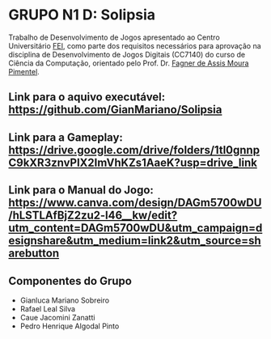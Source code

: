 # **GRUPO N1 D:** Solipsia
Trabalho de Desenvolvimento de Jogos apresentado ao Centro Universitário [FEI](https://portal.fei.edu.br/), como parte dos requisitos necessários para aprovação na disciplina de Desenvolvimento de Jogos Digitais (CC7140) do curso de Ciência da Computação, orientado pelo Prof. Dr. [Fagner de Assis Moura Pimentel](https://github.com/fagnerpimentel).

## Link para o aquivo executável: https://github.com/GianMariano/Solipsia

## Link para a Gameplay: https://drive.google.com/drive/folders/1tl0gnnpC9kXR3znvPIX2ImVhKZs1AaeK?usp=drive_link

## Link para o Manual do Jogo: https://www.canva.com/design/DAGm5700wDU/hLSTLAfBjZ2zu2-l46__kw/edit?utm_content=DAGm5700wDU&utm_campaign=designshare&utm_medium=link2&utm_source=sharebutton

## Componentes do Grupo

- Gianluca Mariano Sobreiro
- Rafael Leal Silva
- Caue Jacomini Zanatti
- Pedro Henrique Algodal Pinto
